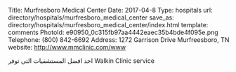 Title:          Murfresboro Medical Center
Date:           2017-04-8
Type:           hospitals
url:            directory/hospitals/murfresboro_medical_center
save_as:        directory/hospitals/murfresboro_medical_center/index.html
template:       comments
PhotoId:        e90950_0c315fb97aa4442eaec35b4bde4f095e.png
Telephone:      (800) 842-6692
Address:        1272 Garrison Drive Murfreesboro, TN
website:        http://www.mmclinic.com/www

احد افضل المستشفيات التي توفر Walkin Clinic service

